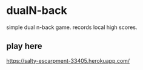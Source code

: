 # dualN-back
simple dual n-back game. records local high scores.

## play here
https://salty-escarpment-33405.herokuapp.com/
